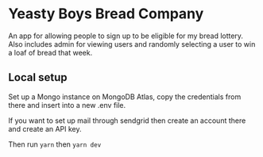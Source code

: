 # Yeasty Boys Bread Company

An app for allowing people to sign up to be eligible for my bread lottery. Also includes admin for viewing users and randomly selecting a user to win a loaf of bread that week.

## Local setup

Set up a Mongo instance on MongoDB Atlas, copy the credentials from there and insert into a new .env file.

If you want to set up mail through sendgrid then create an account there and create an API key.
  
Then run
`yarn` then `yarn dev`
